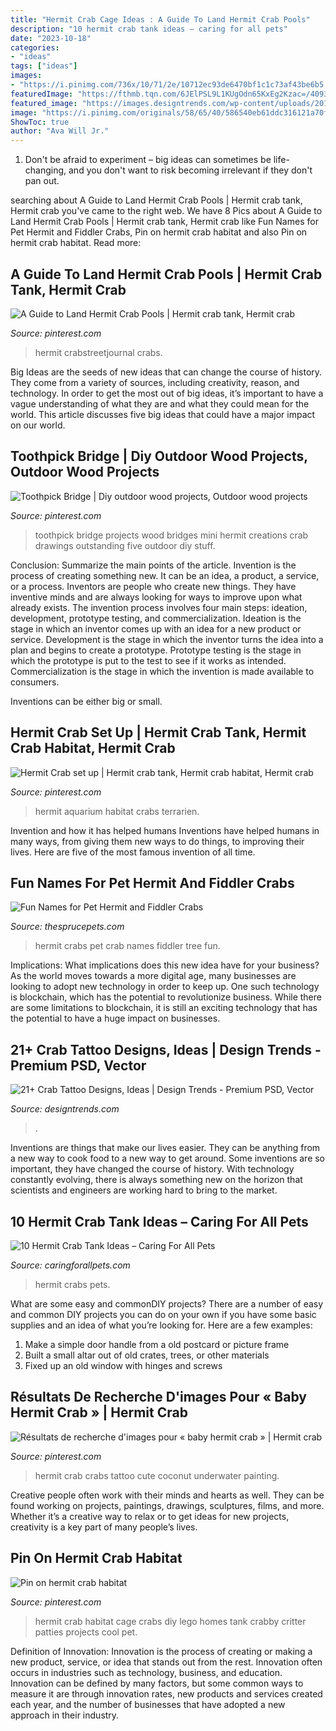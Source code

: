 ```yaml
---
title: "Hermit Crab Cage Ideas : A Guide To Land Hermit Crab Pools"
description: "10 hermit crab tank ideas – caring for all pets"
date: "2023-10-18"
categories:
- "ideas"
tags: ["ideas"]
images:
- "https://i.pinimg.com/736x/10/71/2e/10712ec93de6470bf1c1c73af43be6b5.jpg"
featuredImage: "https://fthmb.tqn.com/6JElPSL9L1KUgOdn65KxEg2Kzac=/4093x2961/filters:fill(auto,1)/a-curious-hermit-crab--decapod-crustaceans-of-the-superfamily-paguroidea-comes-out-the-tree-roots-to-forage-for-food-667214918-5a8ef5881f4e130036f28d31.jpg"
featured_image: "https://images.designtrends.com/wp-content/uploads/2016/07/19144509/Crab-Dot-Work-Leg-Tattoo.jpg"
image: "https://i.pinimg.com/originals/58/65/40/586540eb61ddc316121a70f5c4a1972e.jpg"
ShowToc: true
author: "Ava Will Jr."
---
```



1. Don't be afraid to experiment – big ideas can sometimes be life-changing, and you don't want to risk becoming irrelevant if they don't pan out.

	

		
searching about A Guide to Land Hermit Crab Pools | Hermit crab tank, Hermit crab you've came to the right web. We have 8 Pics about A Guide to Land Hermit Crab Pools | Hermit crab tank, Hermit crab like Fun Names for Pet Hermit and Fiddler Crabs, Pin on hermit crab habitat and also Pin on hermit crab habitat. Read more:
		
    
## A Guide To Land Hermit Crab Pools | Hermit Crab Tank, Hermit Crab

<img loading=lazy src="https://i.pinimg.com/originals/f4/fb/9c/f4fb9ca4cc135cd0b75de509cb9bbeaa.jpg" onerror="this.onerror=null;this.src='https://tse1.mm.bing.net/th?id=OIP.HDA0OTiMytIZmV2UZn2keQHaJ4&amp;pid=15.1';" alt="A Guide to Land Hermit Crab Pools | Hermit crab tank, Hermit crab">

_Source: pinterest.com_

>hermit crabstreetjournal crabs. 

	

Big Ideas are the seeds of new ideas that can change the course of history. They come from a variety of sources, including creativity, reason, and technology. In order to get the most out of big ideas, it’s important to have a vague understanding of what they are and what they could mean for the world. This article discusses five big ideas that could have a major impact on our world.

    
## Toothpick Bridge | Diy Outdoor Wood Projects, Outdoor Wood Projects

<img loading=lazy src="https://i.pinimg.com/originals/f9/32/7c/f9327c2bdb072d80992d49fd54440792.jpg" onerror="this.onerror=null;this.src='https://tse2.mm.bing.net/th?id=OIP.ziLZEVB2E3ANVfSjaA8J1gHaF3&amp;pid=15.1';" alt="Toothpick Bridge | Diy outdoor wood projects, Outdoor wood projects">

_Source: pinterest.com_

>toothpick bridge projects wood bridges mini hermit creations crab drawings outstanding five outdoor diy stuff. 

	

Conclusion: Summarize the main points of the article.
Invention is the process of creating something new. It can be an idea, a product, a service, or a process. Inventors are people who create new things. They have inventive minds and are always looking for ways to improve upon what already exists.
The invention process involves four main steps: ideation, development, prototype testing, and commercialization. Ideation is the stage in which an inventor comes up with an idea for a new product or service. Development is the stage in which the inventor turns the idea into a plan and begins to create a prototype. Prototype testing is the stage in which the prototype is put to the test to see if it works as intended. Commercialization is the stage in which the invention is made available to consumers.

Inventions can be either big or small.

    
## Hermit Crab Set Up | Hermit Crab Tank, Hermit Crab Habitat, Hermit Crab

<img loading=lazy src="https://i.pinimg.com/originals/58/65/40/586540eb61ddc316121a70f5c4a1972e.jpg" onerror="this.onerror=null;this.src='https://tse4.mm.bing.net/th?id=OIP.qvHGACbH2bz_ydYOelurlQHaFj&amp;pid=15.1';" alt="Hermit Crab set up | Hermit crab tank, Hermit crab habitat, Hermit crab">

_Source: pinterest.com_

>hermit aquarium habitat crabs terrarien. 

	

Invention and how it has helped humans
Inventions have helped humans in many ways, from giving them new ways to do things, to improving their lives. Here are five of the most famous invention of all time.

    
## Fun Names For Pet Hermit And Fiddler Crabs

<img loading=lazy src="https://fthmb.tqn.com/6JElPSL9L1KUgOdn65KxEg2Kzac=/4093x2961/filters:fill(auto,1)/a-curious-hermit-crab--decapod-crustaceans-of-the-superfamily-paguroidea-comes-out-the-tree-roots-to-forage-for-food-667214918-5a8ef5881f4e130036f28d31.jpg" onerror="this.onerror=null;this.src='https://tse1.mm.bing.net/th?id=OIP.xJmiRXkv9LmpACueBSEnXQHaFW&amp;pid=15.1';" alt="Fun Names for Pet Hermit and Fiddler Crabs">

_Source: thesprucepets.com_

>hermit crabs pet crab names fiddler tree fun. 

	

Implications: What implications does this new idea have for your business?
As the world moves towards a more digital age, many businesses are looking to adopt new technology in order to keep up. One such technology is blockchain, which has the potential to revolutionize business. While there are some limitations to blockchain, it is still an exciting technology that has the potential to have a huge impact on businesses.

    
## 21+ Crab Tattoo Designs, Ideas | Design Trends - Premium PSD, Vector

<img loading=lazy src="https://images.designtrends.com/wp-content/uploads/2016/07/19144509/Crab-Dot-Work-Leg-Tattoo.jpg" onerror="this.onerror=null;this.src='https://tse4.mm.bing.net/th?id=OIP.WLcxhUWe1K3GsJqQzJkATwHaHa&amp;pid=15.1';" alt="21+ Crab Tattoo Designs, Ideas | Design Trends - Premium PSD, Vector">

_Source: designtrends.com_

>. 

	

Inventions are things that make our lives easier. They can be anything from a new way to cook food to a new way to get around. Some inventions are so important, they have changed the course of history. With technology constantly evolving, there is always something new on the horizon that scientists and engineers are working hard to bring to the market.

    
## 10 Hermit Crab Tank Ideas – Caring For All Pets

<img loading=lazy src="https://www.caringforallpets.com/wp-content/uploads/2020/08/inside-Hermit-Crab-Tank-Ideas.jpg" onerror="this.onerror=null;this.src='https://tse4.mm.bing.net/th?id=OIP.4gcSW2VwXKI4YF0qJLRN6AHaFj&amp;pid=15.1';" alt="10 Hermit Crab Tank Ideas – Caring For All Pets">

_Source: caringforallpets.com_

>hermit crabs pets. 

	

What are some easy and commonDIY projects?
There are a number of easy and common DIY projects you can do on your own if you have some basic supplies and an idea of what you’re looking for. Here are a few examples:
1. Make a simple door handle from a old postcard or picture frame
2. Built a small altar out of old crates, trees, or other materials
3. Fixed up an old window with hinges and screws

    
## Résultats De Recherche D&#039;images Pour « Baby Hermit Crab » | Hermit Crab

<img loading=lazy src="https://i.pinimg.com/736x/df/4e/8f/df4e8f324a523344965e3e24a5e4c86a--hermit-crabs-hermit-crab-tattoo.jpg" onerror="this.onerror=null;this.src='https://tse3.mm.bing.net/th?id=OIP.DgSY04nWD6ArNG3rLQY1MwHaE6&amp;pid=15.1';" alt="Résultats de recherche d&#039;images pour « baby hermit crab » | Hermit crab">

_Source: pinterest.com_

>hermit crab crabs tattoo cute coconut underwater painting. 

	

Creative people often work with their minds and hearts as well. They can be found working on projects, paintings, drawings, sculptures, films, and more. Whether it’s a creative way to relax or to get ideas for new projects, creativity is a key part of many people’s lives.

    
## Pin On Hermit Crab Habitat

<img loading=lazy src="https://i.pinimg.com/736x/10/71/2e/10712ec93de6470bf1c1c73af43be6b5.jpg" onerror="this.onerror=null;this.src='https://tse2.mm.bing.net/th?id=OIP.4H4gQyBYA_GVtj6kRvEIOwHaJ3&amp;pid=15.1';" alt="Pin on hermit crab habitat">

_Source: pinterest.com_

>hermit crab habitat cage crabs diy lego homes tank crabby critter patties projects cool pet. 

	

Definition of Innovation:
Innovation is the process of creating or making a new product, service, or idea that stands out from the rest. Innovation often occurs in industries such as technology, business, and education. Innovation can be defined by many factors, but some common ways to measure it are through innovation rates, new products and services created each year, and the number of businesses that have adopted a new approach in their industry.

